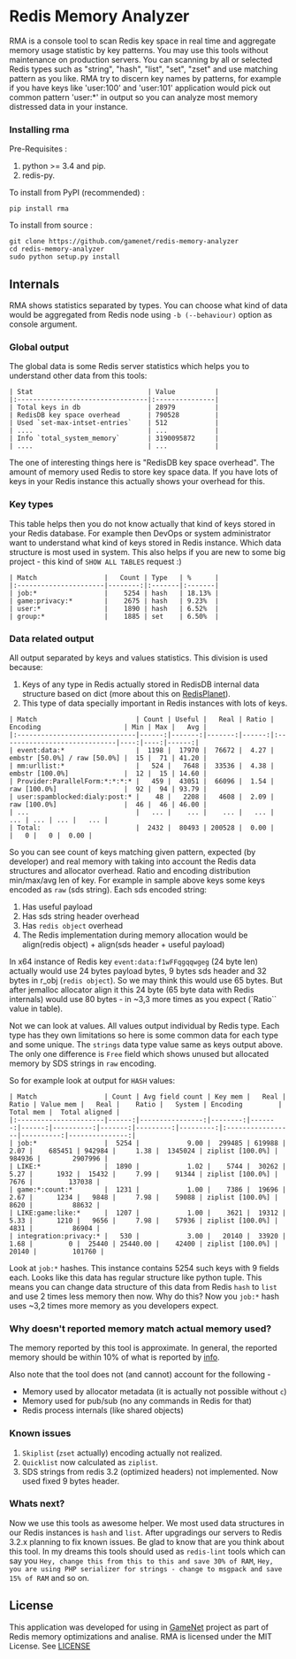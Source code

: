 Redis Memory Analyzer
===

RMA is a console tool to scan Redis key space in real time and aggregate memory usage statistic by key patterns. You may
use this tools without maintenance on production servers. You can scanning by all or selected Redis types such as "string",
"hash", "list", "set", "zset" and use matching pattern as you like. RMA try to discern key names by patterns, for example
if you have keys like 'user:100' and 'user:101' application would pick out common pattern 'user:*' in output so you can
analyze most memory distressed data in your instance.

### Installing rma

Pre-Requisites :

1. python >= 3.4 and pip.
2. redis-py.

To install from PyPI (recommended) :

    pip install rma

To install from source :

    git clone https://github.com/gamenet/redis-memory-analyzer
    cd redis-memory-analyzer
    sudo python setup.py install

## Internals

RMA shows statistics separated by types. You can choose what kind of data would be aggregated from Redis node using
`-b (--behaviour)` option as console argument.

### Global output

The global data is some Redis server statistics which helps you to understand other data from this tools:

```
| Stat                             | Value          |
|:---------------------------------|:---------------|
| Total keys in db                 | 28979          |
| RedisDB key space overhead       | 790528         |
| Used `set-max-intset-entries`    | 512            |
| ....                             | ...            |
| Info `total_system_memory`       | 3190095872     |
| ....                             | ...            |
```

The one of interesting things here is "RedisDB key space overhead". The amount of memory used Redis to store key space
data. If you have lots of keys in your Redis instance this actually shows your overhead for this.

### Key types

This table helps then you do not know actually that kind of keys stored in your Redis database. For example then DevOps or
system administrator want to understand what kind of keys stored in Redis instance. Which data structure is most used in
system. This also helps if you are new to some big project - this kind of `SHOW ALL TABLES` request :)

```
| Match                 |   Count | Type   | %      |
|:----------------------|--------:|:-------|:-------|
| job:*                 |    5254 | hash   | 18.13% |
| game:privacy:*        |    2675 | hash   | 9.23%  |
| user:*                |    1890 | hash   | 6.52%  |
| group:*               |    1885 | set    | 6.50%  |

```

### Data related output

All output separated by keys and values statistics. This division is used because:
1. Keys of any type in Redis actually stored in RedisDB internal data structure based on dict (more about this on [RedisPlanet](http://redisplanet.com/)).
2. This type of data specially important in Redis instances with lots of keys.

```
| Match                         | Count | Useful |   Real | Ratio | Encoding                     | Min | Max |   Avg |
|:------------------------------|------:|-------:|-------:|------:|:-----------------------------|----:|----:|------:|
| event:data:*                  |  1198 |  17970 |  76672 |  4.27 | embstr [50.0%] / raw [50.0%] |  15 |  71 | 41.20 |
| mm:urllist:*                  |   524 |   7648 |  33536 |  4.38 | embstr [100.0%]              |  12 |  15 | 14.60 |
| Provider:ParallelForm:*:*:*:* |   459 |  43051 |  66096 |  1.54 | raw [100.0%]                 |  92 |  94 | 93.79 |
| user:spamblocked:dialy:post:* |    48 |   2208 |   4608 |  2.09 | raw [100.0%]                 |  46 |  46 | 46.00 |
| ...                           |   ... |    ... |    ... |   ... |                          ... | ... | ... |   ... |
| Total:                        |  2432 |  80493 | 200528 |  0.00 |                              |   0 |   0 |  0.00 |
```

So you can see count of keys matching given pattern, expected (by developer) and real memory with taking into account the
Redis data structures and allocator overhead. Ratio and encoding distribution min/max/avg len of key. For example in sample
above keys some keys encoded as `raw` (sds string). Each sds encoded string:

1. Has useful payload
2. Has sds string header overhead
3. Has `redis object` overhead
4. The Redis implementation during memory allocation would be align(redis object) + align(sds header + useful payload)

In x64 instance of Redis key `event:data:f1wFFqgqqwgeg` (24 byte len) actually would use 24 bytes payload bytes, 9 bytes sds header
and 32 bytes in r_obj (`redis object`). So we may think this would use 65 bytes. But after jemalloc allocator align it
this 24 byte (65 byte data with Redis internals) would use 80 bytes - in ~3,3 more times as you expect (`Ratio`` value
in table).

Not we can look at values. All values output individual by Redis type. Each type has they own limitations so here is
some common data for each type and some unique. The `strings` data type value same as keys output above. The only one
 difference is `Free` field which shows unused but allocated memory by SDS strings in `raw` encoding.

So for example look at output for `HASH` values:

```
| Match                 | Count | Avg field count | Key mem |   Real | Ratio | Value mem |   Real |    Ratio |   System | Encoding         | Total mem |  Total aligned |
|:----------------------|------:|----------------:|--------:|-------:|------:|----------:|-------:|---------:|---------:|:-----------------|----------:|---------------:|
| job:*                 |  5254 |            9.00 |  299485 | 619988 |  2.07 |    685451 | 942984 |     1.38 |  1345024 | ziplist [100.0%] |    984936 |        2907996 |
| LIKE:*                |  1890 |            1.02 |    5744 |  30262 |  5.27 |      1932 |  15432 |     7.99 |    91344 | ziplist [100.0%] |      7676 |         137038 |
| game:*:count:*        |  1231 |            1.00 |    7386 |  19696 |  2.67 |      1234 |   9848 |     7.98 |    59088 | ziplist [100.0%] |      8620 |          88632 |
| LIKE:game:like:*      |  1207 |            1.00 |    3621 |  19312 |  5.33 |      1210 |   9656 |     7.98 |    57936 | ziplist [100.0%] |      4831 |          86904 |
| integration:privacy:* |   530 |            3.00 |   20140 |  33920 |  1.68 |         0 |  25440 | 25440.00 |    42400 | ziplist [100.0%] |     20140 |         101760 |
```

Look at `job:*` hashes. This instance contains 5254 such keys with 9 fields each. Looks like this data has regular structure
like python tuple. This means you can change data structure of this data from Redis `hash` to `list` and use 2 times less
memory then now. Why do this? Now you `job:*` hash uses ~3,2 times more memory as you developers expect.

### Why doesn't reported memory match actual memory used?

The memory reported by this tool is approximate. In general, the reported memory should be within 10% of what is reported by [info](http://redis.io/commands/info).

Also note that the tool does not (and cannot) account for the following -
* Memory used by allocator metadata (it is actually not possible without `c`)
* Memory used for pub/sub (no any commands in Redis for that)
* Redis process internals (like shared objects)


### Known issues

1. `Skiplist` (`zset` actually) encoding actually not realized.
2. `Quicklist` now calculated as `ziplist`.
3. SDS strings from redis 3.2 (optimized headers) not implemented. Now used fixed 9 bytes header.


### Whats next?

Now we use this tools as awesome helper. We most used data structures in our Redis instances is `hash` and `list`. After
upgradings our servers to Redis 3.2.x planning to fix known issues. Be glad to know that are you think about this tool.
In my dreams this tools should used as `redis-lint` tools which can say you `Hey, change this from this to this and save
30% of RAM`, `Hey, you are using PHP serializer for strings - change to msgpack and save 15% of RAM` and so on.

## License

This application was developed for using in [GameNet](https://gamenet.ru/) project as part of Redis memory optimizations
 and analise. RMA is licensed under the MIT License. See [LICENSE](https://github.com/gamenet/redis-memory-analyzer/blob/master/LICENSE)
